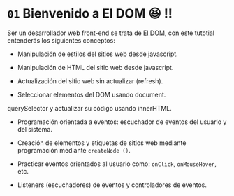 # `01` Bienvenido a El DOM 😆 !!

Ser un desarrollador web front-end se trata de [El DOM](https://content.breatheco.de/lesson/what-is-dom-define-dom), con este tutotial entenderás los siguientes conceptos:

- Manipulación de estilos del sitios web desde javascript.

- Manipulación de HTML del sitio web desde javascript.

- Actualización del sitio web sin actualizar (refresh).

- Seleccionar elementos del DOM usando document.

querySelector y actualizar su código usando innerHTML.

- Programación orientada a eventos: escuchador de eventos del usuario y del sistema.

- Creación de elementos y etiquetas de sitios web mediante programación mediante `createNode ()`.

- Practicar eventos orientados al usuario como: `onClick`, `onMouseHover`, etc.

- Listeners (escuchadores) de eventos y controladores de eventos.
